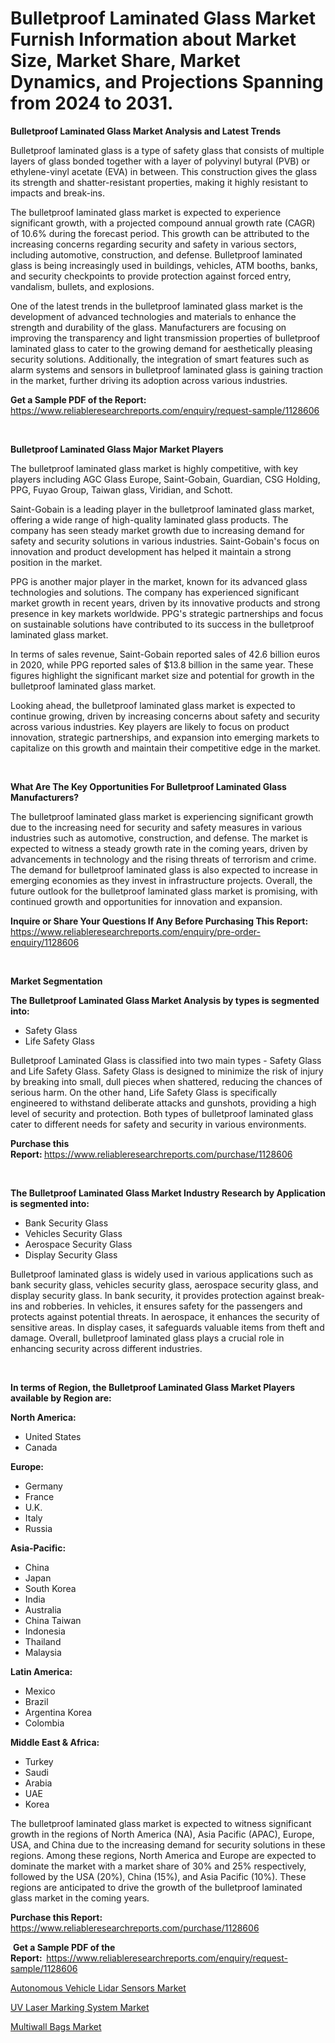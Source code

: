 <p><h1>Bulletproof Laminated Glass Market Furnish Information about Market Size, Market Share, Market Dynamics, and Projections Spanning from 2024 to 2031.</h1></p><p><strong>Bulletproof Laminated Glass Market Analysis and Latest Trends</strong></p>
<p><p>Bulletproof laminated glass is a type of safety glass that consists of multiple layers of glass bonded together with a layer of polyvinyl butyral (PVB) or ethylene-vinyl acetate (EVA) in between. This construction gives the glass its strength and shatter-resistant properties, making it highly resistant to impacts and break-ins.</p><p>The bulletproof laminated glass market is expected to experience significant growth, with a projected compound annual growth rate (CAGR) of 10.6% during the forecast period. This growth can be attributed to the increasing concerns regarding security and safety in various sectors, including automotive, construction, and defense. Bulletproof laminated glass is being increasingly used in buildings, vehicles, ATM booths, banks, and security checkpoints to provide protection against forced entry, vandalism, bullets, and explosions.</p><p>One of the latest trends in the bulletproof laminated glass market is the development of advanced technologies and materials to enhance the strength and durability of the glass. Manufacturers are focusing on improving the transparency and light transmission properties of bulletproof laminated glass to cater to the growing demand for aesthetically pleasing security solutions. Additionally, the integration of smart features such as alarm systems and sensors in bulletproof laminated glass is gaining traction in the market, further driving its adoption across various industries.</p></p>
<p><strong>Get a Sample PDF of the Report:&nbsp;</strong> <a href="https://www.reliableresearchreports.com/enquiry/request-sample/1128606">https://www.reliableresearchreports.com/enquiry/request-sample/1128606</a></p>
<p>&nbsp;</p>
<p><strong>Bulletproof Laminated Glass Major Market Players</strong></p>
<p><p>The bulletproof laminated glass market is highly competitive, with key players including AGC Glass Europe, Saint-Gobain, Guardian, CSG Holding, PPG, Fuyao Group, Taiwan glass, Viridian, and Schott.</p><p>Saint-Gobain is a leading player in the bulletproof laminated glass market, offering a wide range of high-quality laminated glass products. The company has seen steady market growth due to increasing demand for safety and security solutions in various industries. Saint-Gobain's focus on innovation and product development has helped it maintain a strong position in the market.</p><p>PPG is another major player in the market, known for its advanced glass technologies and solutions. The company has experienced significant market growth in recent years, driven by its innovative products and strong presence in key markets worldwide. PPG's strategic partnerships and focus on sustainable solutions have contributed to its success in the bulletproof laminated glass market.</p><p>In terms of sales revenue, Saint-Gobain reported sales of 42.6 billion euros in 2020, while PPG reported sales of $13.8 billion in the same year. These figures highlight the significant market size and potential for growth in the bulletproof laminated glass market.</p><p>Looking ahead, the bulletproof laminated glass market is expected to continue growing, driven by increasing concerns about safety and security across various industries. Key players are likely to focus on product innovation, strategic partnerships, and expansion into emerging markets to capitalize on this growth and maintain their competitive edge in the market.</p></p>
<p>&nbsp;</p>
<p><strong>What Are The Key Opportunities For Bulletproof Laminated Glass Manufacturers?</strong></p>
<p><p>The bulletproof laminated glass market is experiencing significant growth due to the increasing need for security and safety measures in various industries such as automotive, construction, and defense. The market is expected to witness a steady growth rate in the coming years, driven by advancements in technology and the rising threats of terrorism and crime. The demand for bulletproof laminated glass is also expected to increase in emerging economies as they invest in infrastructure projects. Overall, the future outlook for the bulletproof laminated glass market is promising, with continued growth and opportunities for innovation and expansion.</p></p>
<p><strong>Inquire or Share Your Questions If Any Before Purchasing This Report:</strong> <a href="https://www.reliableresearchreports.com/enquiry/pre-order-enquiry/1128606">https://www.reliableresearchreports.com/enquiry/pre-order-enquiry/1128606</a></p>
<p>&nbsp;</p>
<p><strong>Market Segmentation</strong></p>
<p><strong>The Bulletproof Laminated Glass Market Analysis by types is segmented into:</strong></p>
<p><ul><li>Safety Glass</li><li>Life Safety Glass</li></ul></p>
<p><p>Bulletproof Laminated Glass is classified into two main types - Safety Glass and Life Safety Glass. Safety Glass is designed to minimize the risk of injury by breaking into small, dull pieces when shattered, reducing the chances of serious harm. On the other hand, Life Safety Glass is specifically engineered to withstand deliberate attacks and gunshots, providing a high level of security and protection. Both types of bulletproof laminated glass cater to different needs for safety and security in various environments.</p></p>
<p><strong>Purchase this Report:&nbsp;</strong><a href="https://www.reliableresearchreports.com/purchase/1128606">https://www.reliableresearchreports.com/purchase/1128606</a></p>
<p>&nbsp;</p>
<p><strong>The Bulletproof Laminated Glass Market Industry Research by Application is segmented into:</strong></p>
<p><ul><li>Bank Security Glass</li><li>Vehicles Security Glass</li><li>Aerospace Security Glass</li><li>Display Security Glass</li></ul></p>
<p><p>Bulletproof laminated glass is widely used in various applications such as bank security glass, vehicles security glass, aerospace security glass, and display security glass. In bank security, it provides protection against break-ins and robberies. In vehicles, it ensures safety for the passengers and protects against potential threats. In aerospace, it enhances the security of sensitive areas. In display cases, it safeguards valuable items from theft and damage. Overall, bulletproof laminated glass plays a crucial role in enhancing security across different industries.</p></p>
<p>&nbsp;</p>
<p><strong>In terms of Region, the Bulletproof Laminated Glass Market Players available by Region are:</strong></p>
<p>
    <p> <strong> North America: </strong>
        <ul>
            <li>United States</li>
            <li>Canada</li>
        </ul>
        </p> 
    <p> <strong> Europe: </strong>
        <ul>
            <li>Germany</li>
            <li>France</li>
            <li>U.K.</li>
            <li>Italy</li>
            <li>Russia</li>
        </ul>
        </p> 
    <p> <strong> Asia-Pacific: </strong>
        <ul>
            <li>China</li>
            <li>Japan</li>
            <li>South Korea</li>
            <li>India</li>
            <li>Australia</li>
            <li>China Taiwan</li>
            <li>Indonesia</li>
            <li>Thailand</li>
            <li>Malaysia</li>
        </ul>
        </p> 
    <p> <strong> Latin America: </strong>
        <ul>
            <li>Mexico</li>
            <li>Brazil</li>
            <li>Argentina Korea</li>
            <li>Colombia</li>
        </ul>
        </p> 
    <p> <strong> Middle East & Africa: </strong>
        <ul>
            <li>Turkey</li>
            <li>Saudi</li>
            <li>Arabia</li>
            <li>UAE</li>
            <li>Korea</li>
        </ul>
    </p>
    </p>
<p><p>The bulletproof laminated glass market is expected to witness significant growth in the regions of North America (NA), Asia Pacific (APAC), Europe, USA, and China due to the increasing demand for security solutions in these regions. Among these regions, North America and Europe are expected to dominate the market with a market share of 30% and 25% respectively, followed by the USA (20%), China (15%), and Asia Pacific (10%). These regions are anticipated to drive the growth of the bulletproof laminated glass market in the coming years.</p></p>
<p><strong>Purchase this Report: </strong><a href="https://www.reliableresearchreports.com/purchase/1128606">https://www.reliableresearchreports.com/purchase/1128606</a></p>
<p>&nbsp;<strong>Get a Sample PDF of the Report:&nbsp;&nbsp;</strong><a href="https://www.reliableresearchreports.com/enquiry/request-sample/1128606">https://www.reliableresearchreports.com/enquiry/request-sample/1128606</a></p>
<p><strong></strong></p>
<p><p><a href="https://view.publitas.com/reportprime-1/autonomous-vehicle-lidar-sensors-market-size-market-share-and-global-market-analysis-report-2023-2030/">Autonomous Vehicle Lidar Sensors Market</a></p><p><a href="https://view.publitas.com/reportprime-1/uv-laser-marking-system-market-research-report-reveals-the-latest-trends-and-opportunities-of-this-market-for-period-from-2023-2030/">UV Laser Marking System Market</a></p><p><a href="https://view.publitas.com/reportprime-1/multiwall-bags-market-provides-detailed-segmentation-of-this-market-based-on-type-application-and-region-and-forecast-for-the-period-from-2023-2030/">Multiwall Bags Market</a></p></p>